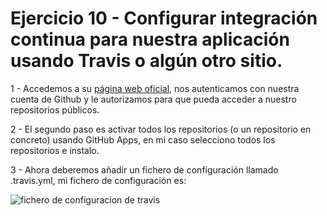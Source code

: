 # Ejercicio 10 - Configurar integración continua para nuestra aplicación usando Travis o algún otro sitio.

1 - Accedemos a su [página web oficial](https://travis-ci.com/signin), nos autenticamos con nuestra cuenta de Github y le autorizamos para que pueda acceder a nuestro repositorios públicos.

2 - El segundo paso es activar todos los repositorios (o un repositorio en concreto) usando GitHub Apps, en mi caso selecciono todos los repositorios e instalo.

3 - Ahora deberemos añadir un fichero de configuración llamado .travis.yml, mi fichero de configuración es:

![fichero de configuracion de travis](https://github.com/sergiocantero8/IV-Autoevaluacion/img/captura_ej10_tema4.png)
